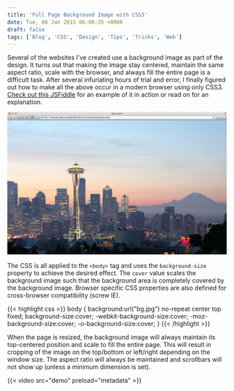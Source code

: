 ```yaml
---
title: 'Full Page Background Image with CSS3'
date: Tue, 06 Jan 2015 06:08:35 +0000
draft: false
tags: ['Blog', 'CSS', 'Design', 'Tips', 'Tricks', 'Web']
---
```


Several of the websites I've created use a background image as part of the design. It turns out that making the image stay centered, maintain the same aspect ratio, scale with the browser, and always fill the entire page is a difficult task. After several infuriating hours of trial and error, I finally figured out how to make all the above occur in a modern browser using only CSS3. [Check out this JSFiddle](http://jsfiddle.net/o286bbpg/) for an example of it in action or read on for an explanation.

![Example](Example.jpg)

The CSS is all applied to the `<body>` tag and uses the `background-size` property to achieve the desired effect. The `cover` value scales the background image such that the background area is completely covered by the background image. Browser specific CSS properties are also defined for cross-browser compatibility (screw IE).

{{< highlight css >}}
body {
    background:url("bg.jpg") no-repeat center top fixed;
    background-size:cover;
    -webkit-background-size:cover;
    -moz-background-size:cover;
    -o-background-size:cover;
}
{{< /highlight >}}

When the page is resized, the background image will always maintain its top-centered position and scale to fill the entire page. This will result in cropping of the image on the top/bottom or left/right depending on the window size. The aspect ratio will always be maintained and scrollbars will not show up (unless a minimum dimension is set).

{{< video src="demo" preload="metadata" >}}
